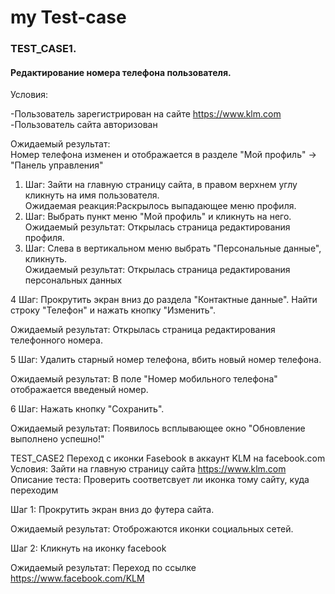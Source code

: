 # my Test-case

### TEST_CASE1.
#### Редактирование номера телефона пользователя.  

Условия:  

-Пользователь зарегистрирован на сайте https://www.klm.com  
-Пользователь сайта авторизован  

Ожидаемый результат:  
Номер телефона изменен и отображается в  разделе "Мой профиль" -> "Панель управления"  

1.  Шаг: Зайти на главную страницу сайта, в правом верхнем углу кликнуть на имя пользователя.  
Ожидаемая реакция:Раскрылось выпадающее меню профиля.  
2.  Шаг: Выбрать пункт меню "Мой профиль" и кликнуть на него.  
Ожидаемый результат: Открылась страница редактирования профиля.  
3.  Шаг: Слева в вертикальном меню выбрать "Персональные данные", кликнуть.  
Ожидаемый результат: Открылась страница редактирования персональных данных

4	Шаг: Прокрутить экран вниз до раздела "Контактные данные". Найти строку "Телефон" и нажать кнопку "Изменить".

Ожидаемый результат: Открылась страница редактирования телефонного номера. 

5	Шаг: Удалить старный номер телефона, вбить новый номер телефона. 

Ожидаемый результат: В поле "Номер мобильного телефона" отображается введеный номер. 

6	Шаг: Нажать кнопку "Сохранить".

Ожидаемый результат: Появилось всплывающее окно "Обновление выполнено успешно!"


TEST_CASE2  Переход с иконки Fasebook в аккаунт KLM на facebook.com
Условия: Зайти на главную страницу сайта https://www.klm.com
Описание теста: Проверить соответсвует ли иконка тому сайту, куда переходим
	
Шаг 1: Прокрутить экран вниз до футера сайта.

Ожидаемый результат: Отоброжаются иконки социальных сетей.

Шаг 2: Кликнуть на иконку facebook

Ожидаемый результат: Переход по ссылке https://www.facebook.com/KLM
